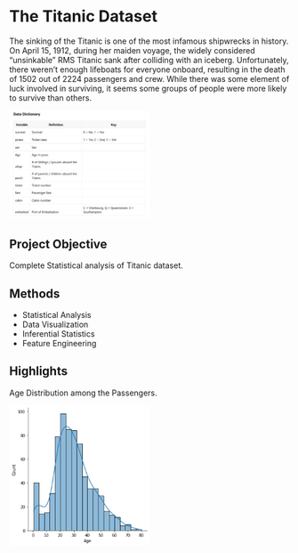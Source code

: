# The Titanic Dataset
The sinking of the Titanic is one of the most infamous shipwrecks in history.
On April 15, 1912, during her maiden voyage, the widely considered “unsinkable” 
RMS Titanic sank after colliding with an iceberg. Unfortunately, there weren’t 
enough lifeboats for everyone onboard, resulting in the death of 1502 out of 2224 
passengers and crew.
While there was some element of luck involved in surviving, it seems some groups 
of people were more likely to survive than others.

<img src="https://github.com/navi1910/Titanic_Project/blob/master/data_dictionary.png" width=50% height=50%>

## Project Objective
Complete Statistical analysis of Titanic dataset.

## Methods
- Statistical Analysis
- Data Visualization
- Inferential Statistics
- Feature Engineering

## Highlights
Age Distribution among the Passengers.

<img src="https://github.com/navi1910/Titanic_Project/blob/master/age_dist.png" width=50% height=50%>

